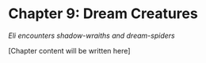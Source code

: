 # Chapter 9: Dream Creatures

*Eli encounters shadow-wraiths and dream-spiders*

[Chapter content will be written here]